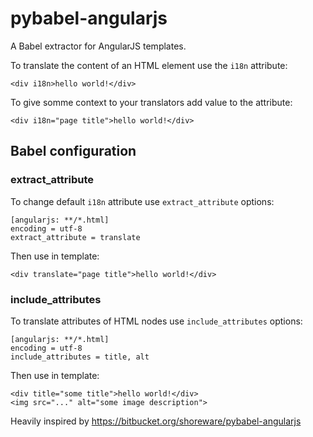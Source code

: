 pybabel-angularjs
=================

A Babel extractor for AngularJS templates.

To translate the content of an HTML element use the `i18n`
attribute:

    <div i18n>hello world!</div>

To give somme context to your translators add value to the attribute:

    <div i18n="page title">hello world!</div>

## Babel configuration

### extract_attribute

To change default `i18n` attribute use `extract_attribute` options:

    [angularjs: **/*.html]
    encoding = utf-8
    extract_attribute = translate
    
Then use in template:

    <div translate="page title">hello world!</div>
    
### include_attributes

To translate attributes of HTML nodes use `include_attributes` options:

    [angularjs: **/*.html]
    encoding = utf-8
    include_attributes = title, alt
    
Then use in template:

    <div title="some title">hello world!</div>
    <img src="..." alt="some image description">


Heavily inspired by 
https://bitbucket.org/shoreware/pybabel-angularjs